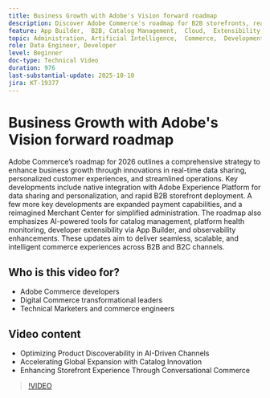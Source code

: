 ```yaml
---
title: Business Growth with Adobe's Vision forward roadmap
description: Discover Adobe Commerce's roadmap for B2B storefronts, real-time personalization, payments, and AI-powered merchant and developer experiences.
feature: App Builder,  B2B, Catalog Management,  Cloud,  Extensibility, Observability, Payments, Personalization, Storefront, Saas
topic: Administration, Artificial Intelligence,  Commerce,  Development, Headless,  Performance, Personalization, Security
role: Data Engineer, Developer
level: Beginner
doc-type: Technical Video
duration: 976
last-substantial-update: 2025-10-10
jira: KT-19377
---
```


# Business Growth with Adobe's Vision forward roadmap

Adobe Commerce’s roadmap for 2026 outlines a comprehensive strategy to enhance business growth through innovations in real-time data sharing, personalized customer experiences, and streamlined operations. Key developments include native integration with Adobe Experience Platform for data sharing and personalization, and rapid B2B storefront deployment. A few more key developments are expanded payment capabilities, and a reimagined Merchant Center for simplified administration. The roadmap also emphasizes AI-powered tools for catalog management, platform health monitoring, developer extensibility via App Builder, and observability enhancements. These updates aim to deliver seamless, scalable, and intelligent commerce experiences across B2B and B2C channels.

## Who is this video for?

* Adobe Commerce developers
* Digital Commerce transformational leaders
* Technical Marketers and commerce engineers

## Video content

* Optimizing Product Discoverability in AI-Driven Channels
* Accelerating Global Expansion with Catalog Innovation
* Enhancing Storefront Experience Through Conversational Commerce

>[!VIDEO](https://video.tv.adobe.com/v/3475695/?learn=on&enablevpops)